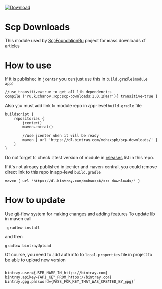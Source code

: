 [ ![Download](https://api.bintray.com/packages/mohaxspb/scp-downloads/scp-downloads/images/download.svg) ](https://bintray.com/mohaxspb/scp-downloads/scp-downloads/_latestVersion)

# Scp Downloads

This module used by [ScpFoundationRu](https://github.com/mohaxspb/ScpFoundationRu) project for mass downloads of articles

# How to use

If it is published in `jcenter` you can just use this in `build.gradle(module app)`

    //use transitive=true to get all lib dependencies
    compile ('ru.kuchanov.scp:scp-downloads:1.0.1@aar'){ transitive=true }
    
Also you must add link to module repo in app-level `build.gradle` file

    buildscript {
        repositories {
            jcenter()
            mavenCentral()

            //use jcenter when it will be ready
            maven { url 'https://dl.bintray.com/mohaxspb/scp-downloads/' }
        }
    }
    
Do not forget to check latest version of module in [releases](https://github.com/mohaxspb/scpDownloads/releases) list in this repo.

If it's not already published in jcenter and maven-central, you could remove direct link to this repo in app-level `build.gradle`

    maven { url 'https://dl.bintray.com/mohaxspb/scp-downloads/' }
    
# How to update

Use git-flow system for making changes and adding features
To update lib in maven call
 
     gradlew install
     
and then 

    gradlew bintrayUpload
    
Of course, you need to add auth info to `local.properties` file in project to be able to upload new version

```# for publishing to jcenter

bintray.user={USER_NAME_IN_https://bintray.com}
bintray.apikey={API_KEY_FROM_https://bintray.com}
bintray.gpg.password={PASS_FOR_KEY_THAT_WAS_CREATED_BY_gpg}`